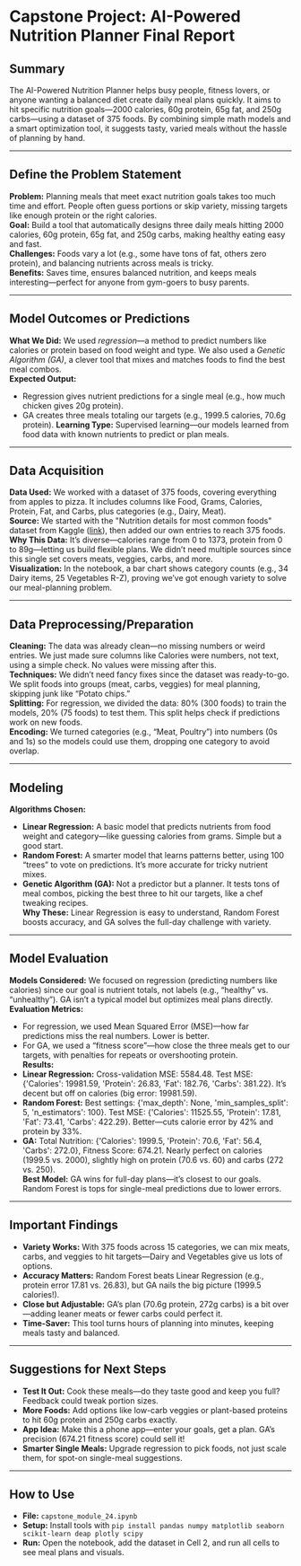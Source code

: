 # Capstone Project: AI-Powered Nutrition Planner Final Report

## Summary
The AI-Powered Nutrition Planner helps busy people, fitness lovers, or anyone wanting a balanced diet create daily meal plans quickly. It aims to hit specific nutrition goals—2000 calories, 60g protein, 65g fat, and 250g carbs—using a dataset of 375 foods. By combining simple math models and a smart optimization tool, it suggests tasty, varied meals without the hassle of planning by hand.

---

## Define the Problem Statement
**Problem:** Planning meals that meet exact nutrition goals takes too much time and effort. People often guess portions or skip variety, missing targets like enough protein or the right calories.  
**Goal:** Build a tool that automatically designs three daily meals hitting 2000 calories, 60g protein, 65g fat, and 250g carbs, making healthy eating easy and fast.  
**Challenges:** Foods vary a lot (e.g., some have tons of fat, others zero protein), and balancing nutrients across meals is tricky.  
**Benefits:** Saves time, ensures balanced nutrition, and keeps meals interesting—perfect for anyone from gym-goers to busy parents.

---

## Model Outcomes or Predictions
**What We Did:** We used *regression*—a method to predict numbers like calories or protein based on food weight and type. We also used a *Genetic Algorithm (GA)*, a clever tool that mixes and matches foods to find the best meal combos.  
**Expected Output:** 
- Regression gives nutrient predictions for a single meal (e.g., how much chicken gives 20g protein).
- GA creates three meals totaling our targets (e.g., 1999.5 calories, 70.6g protein).
**Learning Type:** Supervised learning—our models learned from food data with known nutrients to predict or plan meals.

---

## Data Acquisition
**Data Used:** We worked with a dataset of 375 foods, covering everything from apples to pizza. It includes columns like Food, Grams, Calories, Protein, Fat, and Carbs, plus categories (e.g., Dairy, Meat).  
**Source:** We started with the "Nutrition details for most common foods" dataset from Kaggle ([link](https://www.kaggle.com/datasets/niharika41298/nutrition-details-for-most-common-foods)), then added our own entries to reach 375 foods.
**Why This Data:** It’s diverse—calories range from 0 to 1373, protein from 0 to 89g—letting us build flexible plans. We didn’t need multiple sources since this single set covers meats, veggies, carbs, and more.  
**Visualization:** In the notebook, a bar chart shows category counts (e.g., 34 Dairy items, 25 Vegetables R-Z), proving we’ve got enough variety to solve our meal-planning problem.

---

## Data Preprocessing/Preparation
**Cleaning:** The data was already clean—no missing numbers or weird entries. We just made sure columns like Calories were numbers, not text, using a simple check. No values were missing after this.  
**Techniques:** We didn’t need fancy fixes since the dataset was ready-to-go. We split foods into groups (meat, carbs, veggies) for meal planning, skipping junk like “Potato chips.”  
**Splitting:** For regression, we divided the data: 80% (300 foods) to train the models, 20% (75 foods) to test them. This split helps check if predictions work on new foods.  
**Encoding:** We turned categories (e.g., “Meat, Poultry”) into numbers (0s and 1s) so the models could use them, dropping one category to avoid overlap.

---

## Modeling
**Algorithms Chosen:**  
- **Linear Regression:** A basic model that predicts nutrients from food weight and category—like guessing calories from grams. Simple but a good start.  
- **Random Forest:** A smarter model that learns patterns better, using 100 “trees” to vote on predictions. It’s more accurate for tricky nutrient mixes.  
- **Genetic Algorithm (GA):** Not a predictor but a planner. It tests tons of meal combos, picking the best three to hit our targets, like a chef tweaking recipes.  
**Why These:** Linear Regression is easy to understand, Random Forest boosts accuracy, and GA solves the full-day challenge with variety.

---

## Model Evaluation
**Models Considered:** We focused on regression (predicting numbers like calories) since our goal is nutrient totals, not labels (e.g., “healthy” vs. “unhealthy”). GA isn’t a typical model but optimizes meal plans directly.  
**Evaluation Metrics:** 
- For regression, we used Mean Squared Error (MSE)—how far predictions miss the real numbers. Lower is better.  
- For GA, we used a “fitness score”—how close the three meals get to our targets, with penalties for repeats or overshooting protein.  
**Results:**  
- **Linear Regression:** Cross-validation MSE: 5584.48. Test MSE: {'Calories': 19981.59, 'Protein': 26.83, 'Fat': 182.76, 'Carbs': 381.22}. It’s decent but off on calories (big error: 19981.59).  
- **Random Forest:** Best settings: {'max_depth': None, 'min_samples_split': 5, 'n_estimators': 100}. Test MSE: {'Calories': 11525.55, 'Protein': 17.81, 'Fat': 73.41, 'Carbs': 422.29}. Better—cuts calorie error by 42% and protein by 33%.  
- **GA:** Total Nutrition: {'Calories': 1999.5, 'Protein': 70.6, 'Fat': 56.4, 'Carbs': 272.0}, Fitness Score: 674.21. Nearly perfect on calories (1999.5 vs. 2000), slightly high on protein (70.6 vs. 60) and carbs (272 vs. 250).  
**Best Model:** GA wins for full-day plans—it’s closest to our goals. Random Forest is tops for single-meal predictions due to lower errors.

---

## Important Findings
- **Variety Works:** With 375 foods across 15 categories, we can mix meats, carbs, and veggies to hit targets—Dairy and Vegetables give us lots of options.  
- **Accuracy Matters:** Random Forest beats Linear Regression (e.g., protein error 17.81 vs. 26.83), but GA nails the big picture (1999.5 calories!).  
- **Close but Adjustable:** GA’s plan (70.6g protein, 272g carbs) is a bit over—adding leaner meats or fewer carbs could perfect it.  
- **Time-Saver:** This tool turns hours of planning into minutes, keeping meals tasty and balanced.

---

## Suggestions for Next Steps
- **Test It Out:** Cook these meals—do they taste good and keep you full? Feedback could tweak portion sizes.  
- **More Foods:** Add options like low-carb veggies or plant-based proteins to hit 60g protein and 250g carbs exactly.  
- **App Idea:** Make this a phone app—enter your goals, get a plan. GA’s precision (674.21 fitness score) could sell it!  
- **Smarter Single Meals:** Upgrade regression to pick foods, not just scale them, for spot-on single-meal suggestions.

---

## How to Use
- **File:** `capstone_module_24.ipynb`  
- **Setup:** Install tools with `pip install pandas numpy matplotlib seaborn scikit-learn deap plotly scipy`  
- **Run:** Open the notebook, add the dataset in Cell 2, and run all cells to see meal plans and visuals.